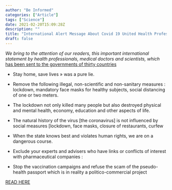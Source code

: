 ```yaml
---
author: "Be Informed"
categories: ["Article"]
tags: ["Science"]
date: 2021-02-20T15:09:28Z
description: ""
title: "International Alert Message About Covid 19 United Health Professionals"
draft: false
---
```


*We bring to the attention of our readers, this important  international statement by health professionals, medical doctors and  scientists,  which* [has been sent to the governments of thirty countries](https://drive.google.com/file/d/1VGiArDJQC7KXjzWv0j9F5R5ONf20nsQK/view)  

- Stay home, save lives » was a pure lie.

- Remove the following illegal, non-scientific and non-sanitary measures : lockdown, mandatory face masks for healthy subjects, social distancing of one or two meters.

- The lockdown not only killed many people but also destroyed physical and mental health, economy, education and other aspects of life.

- The natural history of the virus [the coronavirus] is not influenced by social measures [lockdown, face masks, closure of restaurants, curfew

- When the state knows best and violates human rights, we are on a dangerous course.

- Exclude your experts and advisers who have links or conflicts of interest with pharmaceutical companies :

- Stop the vaccination campaigns and refuse the scam of the pseudo-health passport which is in reality a politico-commercial project

[READ HERE](https://www.globalresearch.ca/international-alert-message-about-covid-19-united-health-professionals/5737680)